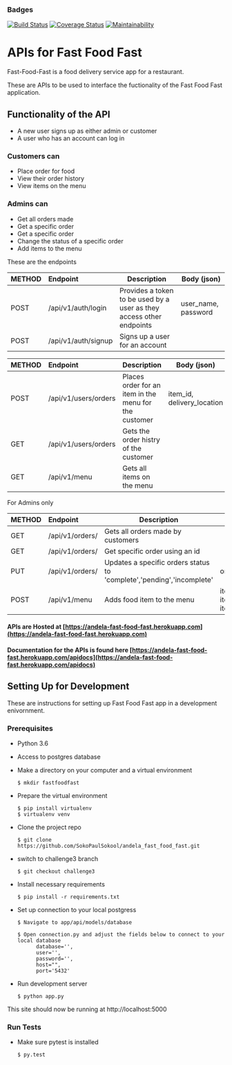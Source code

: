 ### Badges

[![Build Status](https://travis-ci.com/SokoPaulSokool/andela_fast_food_fast.svg?branch=develop)](https://travis-ci.com/SokoPaulSokool/andela_fast_food_fast)
[![Coverage Status](https://coveralls.io/repos/github/SokoPaulSokool/andela_fast_food_fast/badge.svg?branch=develop)](https://coveralls.io/github/SokoPaulSokool/andela_fast_food_fast?branch=develop)
[![Maintainability](https://api.codeclimate.com/v1/badges/f54c04080b3da2fdc162/maintainability)](https://codeclimate.com/github/SokoPaulSokool/andela_fast_food_fast/maintainability)

# APIs for Fast Food Fast

Fast-Food-Fast is a food delivery service app for a restaurant.

These are APIs to be used to interface the fuctionality of the Fast Food Fast application.

## Functionality of the API

- A new user signs up as either admin or customer
- A user who has an account can log in

### Customers can

- Place order for food
- View their order history
- View items on the menu

### Admins can

- Get all orders made
- Get a specific order
- Get a specific order
- Change the status of a specific order
- Add items to the menu

These are the endpoints

| METHOD | Endpoint            | Description                                                          | Body (json)         |
| ------ | :------------------ | -------------------------------------------------------------------- | ------------------- |
| POST   | /api/v1/auth/login  | Provides a token to be used by a user as they access other endpoints | user_name, password |
| POST   | /api/v1/auth/signup | Signs up a user for an account                                       |                     |

| METHOD | Endpoint             | Description                                           | Body (json)                |
| ------ | :------------------- | ----------------------------------------------------- | -------------------------- |
| POST   | /api/v1/users/orders | Places order for an item in the menu for the customer | item_id, delivery_location |
| GET    | /api/v1/users/orders | Gets the order histry of the customer                 |                            |
| GET    | /api/v1/menu         | Gets all items on the menu                            |                            |

For Admins only

| METHOD | Endpoint                 | Description                                                           | Body (json)                             |
| ------ | :----------------------- | --------------------------------------------------------------------- | --------------------------------------- |
| GET    | /api/v1/orders/          | Gets all orders made by customers                                     |                                         |
| GET    | /api/v1/orders/<orderId> | Get specific order using an id                                        |                                         |
| PUT    | /api/v1/orders/<orderId> | Updates a specific orders status to 'complete','pending','incomplete' | order_status                            |
| POST   | /api/v1/menu             | Adds food item to the menu                                            | item_name, item_description, item_price |

#### APIs are Hosted at [https://andela-fast-food-fast.herokuapp.com](https://andela-fast-food-fast.herokuapp.com)

#### Documentation for the APIs is found here [https://andela-fast-food-fast.herokuapp.com/apidocs](https://andela-fast-food-fast.herokuapp.com/apidocs)

## Setting Up for Development

These are instructions for setting up Fast Food Fast app in a development enivornment.

### Prerequisites

- Python 3.6

- Access to postgres database

- Make a directory on your computer and a virtual environment

  ```
  $ mkdir fastfoodfast
  ```

- Prepare the virtual environment

  ```
  $ pip install virtualenv
  $ virtualenv venv
  ```

- Clone the project repo

  ```
  $ git clone https://github.com/SokoPaulSokool/andela_fast_food_fast.git
  ```

* switch to challenge3 branch

  ```
  $ git checkout challenge3
  ```

* Install necessary requirements

  ```
  $ pip install -r requirements.txt
  ```

* Set up connection to your local postgress

  ```
  $ Navigate to app/api/models/database
  ```

  ```
  $ Open connection.py and adjust the fields below to connect to your local database
        database='',
        user='',
        password='',
        host="",
        port='5432'
  ```

* Run development server
  ```
  $ python app.py
  ```

This site should now be running at http://localhost:5000

### Run Tests

- Make sure pytest is installed

  ```
  $ py.test
  ```
